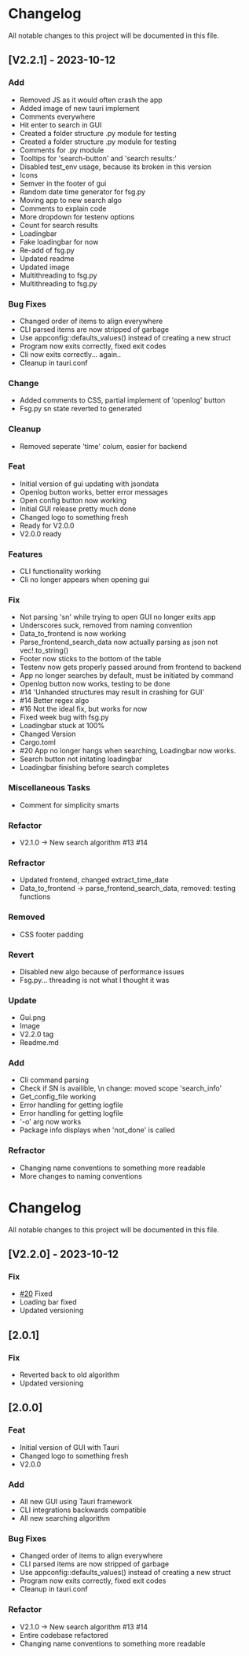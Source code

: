 # Changelog

All notable changes to this project will be documented in this file.

## [V2.2.1] - 2023-10-12

### Add

- Removed JS as it would often crash the app
- Added image of new tauri implement
- Comments everywhere
- Hit enter to search in GUI
- Created a folder structure .py module for testing
- Created a folder structure .py module for testing
- Comments for .py module
- Tooltips for 'search-button' and 'search results:'
- Disabled test_env usage, because its broken in this version
- Icons
- Semver in the footer of gui
- Random date time generator for fsg.py
- Moving app to new search algo
- Comments to explain code
- More dropdown for testenv options
- Count for search results
- Loadingbar
- Fake loadingbar for now
- Re-add of fsg.py
- Updated readme
- Updated image
- Multithreading to fsg.py
- Multithreading to fsg.py

### Bug Fixes

- Changed order of items to align everywhere
- CLI parsed items are now stripped of garbage
- Use appconfig::defaults_values() instead of creating a new struct
- Program now exits correctly, fixed exit codes
- Cli now exits correctly... again..
- Cleanup in tauri.conf

### Change

- Added comments to CSS, partial implement of 'openlog' button
- Fsg.py sn state reverted to generated

### Cleanup

- Removed seperate 'time' colum, easier for backend

### Feat

- Initial version of gui updating with jsondata
- Openlog button works, better error messages
- Open config button now working
- Initial GUI release pretty much done
- Changed logo to something fresh
- Ready for V2.0.0
- V2.0.0 ready

### Features

- CLI functionality working
- Cli no longer appears when opening gui

### Fix

- Not parsing 'sn' while trying to open GUI no longer exits app
- Underscores suck, removed from naming convention
- Data_to_frontend is now working
- Parse_frontend_search_data now actually parsing as json not vec!.to_string()
- Footer now sticks to the bottom of the table
- Testenv now gets properly passed around from frontend to backend
- App no longer searches by default, must be initiated by command
- Openlog button now works, testing to be done
- #14 'Unhanded structures may result in crashing for GUI'
- #14 Better regex algo
- #16 Not the ideal fix, but works for now
- Fixed week bug with fsg.py
- Loadingbar stuck at 100%
- Changed Version
- Cargo.toml
- #20 App no longer hangs when searching, Loadingbar now works.
- Search button not initating loadingbar
- Loadingbar finishing before search completes

### Miscellaneous Tasks

- Comment for simplicity smarts

### Refactor

- V2.1.0 -> New search algorithm #13 #14

### Refractor

- Updated frontend, changed extract_time_date
- Data_to_frontend -> parse_frontend_search_data, removed: testing functions

### Removed

- CSS footer padding

### Revert

- Disabled new algo because of performance issues
- Fsg.py... threading is not what I thought it was

### Update

- Gui.png
- Image
- V2.2.0 tag
- Readme.md

### Add

- Cli command parsing
- Check if SN is availible, \n change: moved scope 'search_info'
- Get_config_file working
- Error handling for getting logfile
- Error handling for getting logfile
- '-o' arg now works
- Package info displays when 'not_done' is called

### Refractor

- Changing name conventions to something more readable
- More changes to naming conventions

# Changelog

All notable changes to this project will be documented in this file.

## [V2.2.0] - 2023-10-12

### Fix
- [#20](https://github.com/Flixis/find_testlog/issues/20) Fixed
- Loading bar fixed
- Updated versioning


## [2.0.1]

### Fix
- Reverted back to old algorithm
- Updated versioning

## [2.0.0]

### Feat

- Initial version of GUI with Tauri
- Changed logo to something fresh
- V2.0.0


### Add

- All new GUI using Tauri framework
- CLI integrations backwards compatible
- All new searching algorithm

### Bug Fixes

- Changed order of items to align everywhere
- CLI parsed items are now stripped of garbage
- Use appconfig::defaults_values() instead of creating a new struct
- Program now exits correctly, fixed exit codes
- Cleanup in tauri.conf

### Refactor

- V2.1.0 -> New search algorithm #13 #14
- Entire codebase refactored
- Changing name conventions to something more readable

<!-- generated by git-cliff -->
